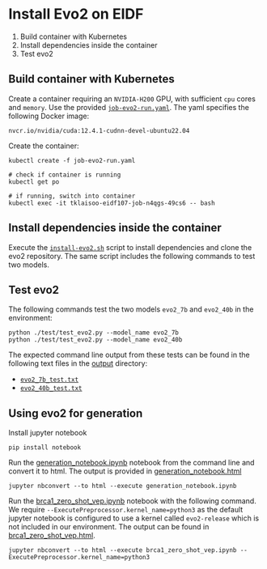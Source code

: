 # Install Evo2 on EIDF

1. Build container with Kubernetes
2. Install dependencies inside the container
3. Test evo2

## Build container with Kubernetes

Create a container requiring an `NVIDIA-H200` GPU, with sufficient `cpu` cores and `memory`. Use the provided [`job-evo2-run.yaml`](job-evo2-run.yaml). The yaml specifies the following Docker image:

```
nvcr.io/nvidia/cuda:12.4.1-cudnn-devel-ubuntu22.04
```

Create the container:

```
kubectl create -f job-evo2-run.yaml

# check if container is running
kubectl get po

# if running, switch into container
kubectl exec -it tklaisoo-eidf107-job-n4qgs-49cs6 -- bash
```

## Install dependencies inside the container

Execute the [`install-evo2.sh`](install-evo2.sh) script to install dependencies and clone the evo2 repository. The same script includes the following commands to test two models.

## Test evo2

The following commands test the two models `evo2_7b` and `evo2_40b` in the environment:
```
python ./test/test_evo2.py --model_name evo2_7b
python ./test/test_evo2.py --model_name evo2_40b
```

The expected command line output from these tests can be found in the following text files in the [output](output/) directory:
- [`evo2_7b_test.txt`](output/evo2_7b_test.txt)
- [`evo2_40b_test.txt`](output/evo2_40b_test.txt)

## Using evo2 for generation

Install jupyter notebook
```
pip install notebook
```

Run the [generation_notebook.ipynb](https://github.com/markxio/evo2/notebooks/generation/generation_notebook.ipynb) notebook from the command line and convert it to html. The output is provided in [generation_notebook.html](output/generation_notebook.html)
```
jupyter nbconvert --to html --execute generation_notebook.ipynb
```

Run the [brca1_zero_shot_vep.ipynb](https://github.com/markxio/evo2/notebooks/brca1/brca1_zero_shot_vep.ipynb) notebook with the following command. We require `--ExecutePreprocessor.kernel_name=python3` as the default jupyter notebook is configured to use a kernel called `evo2-release` which is not included in our environment. The output can be found in [brca1_zero_shot_vep.html](output/brca1_zero_shot_vep.html).
```
jupyter nbconvert --to html --execute brca1_zero_shot_vep.ipynb --ExecutePreprocessor.kernel_name=python3
```
